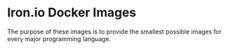 # Iron.io Docker Images

The purpose of these images is to provide the smallest possible images for
every major programming language.
